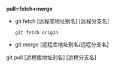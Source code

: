 **pull=fetch+merge**

- git fetch [远程库地址别名] [远程分支名]

  ```shell
  git fetch origin
  ```

- git merge [远程库地址别名/远程分支名]

git pull [远程库地址别名] [远程分支名]

